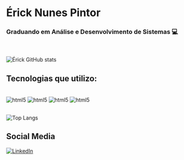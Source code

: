 # Érick Nunes Pintor

### Graduando em Análise e Desenvolvimento de Sistemas 💻

<br><br>
![Érick GitHub stats](https://github-readme-stats.vercel.app/api?username=ErickNP&show_icons=true&theme=dracula)

## Tecnologias que utilizo: 
<div style = "display: inline_block"><br/>

<img align="center" alt="html5" src="https://img.shields.io/badge/Java-ED8B00?style=for-the-badge&logo=openjdk&logoColor=white"/>
<img  align="center"  alt="html5" src="https://img.shields.io/badge/MySQL-005C84?style=for-the-badge&logo=mysql&logoColor=white"/>
<img  align="center"  alt="html5" src="https://img.shields.io/badge/JavaScript-F7DF1E?style=for-the-badge&logo=javascript&logoColor=black"/>
<img  align="center"  alt="html5" src="https://img.shields.io/badge/Python-14354C?style=for-the-badge&logo=python&logoColor=white"/><br/><br/>

![Top Langs](https://github-readme-stats.vercel.app/api/top-langs/?username=ErickNP&langs_count=8)
<div>

## Social Media

[![LinkedIn](https://img.shields.io/badge/LinkedIn-0077B5?style=for-the-badge&logo=linkedin&logoColor=white)](www.linkedin.com/in/ericknp)
